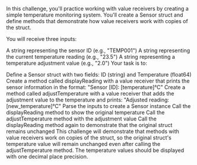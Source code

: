 In this challenge, you'll practice working with value receivers by creating a simple temperature monitoring system. You'll create a Sensor struct and define methods that demonstrate how value receivers work with copies of the struct.

You will receive three inputs:

A string representing the sensor ID (e.g., "TEMP001")
A string representing the current temperature reading (e.g., "23.5")
A string representing a temperature adjustment value (e.g., "2.0")
Your task is to:

Define a Sensor struct with two fields: ID (string) and Temperature (float64)
Create a method called displayReading with a value receiver that prints the sensor information in the format: "Sensor [ID]: [temperature]°C"
Create a method called adjustTemperature with a value receiver that adds the adjustment value to the temperature and prints: "Adjusted reading: [new_temperature]°C"
Parse the inputs to create a Sensor instance
Call the displayReading method to show the original temperature
Call the adjustTemperature method with the adjustment value
Call the displayReading method again to demonstrate that the original struct remains unchanged
This challenge will demonstrate that methods with value receivers work on copies of the struct, so the original struct's temperature value will remain unchanged even after calling the adjustTemperature method. The temperature values should be displayed with one decimal place precision.